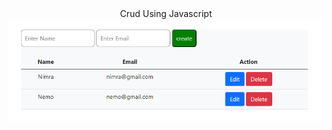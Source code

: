 <center>Crud Using Javascript</center>
<img src="https://github.com/Nimra-Mughal/CRUD-using-javascript-Local-Storage/blob/master/crud.PNG">
